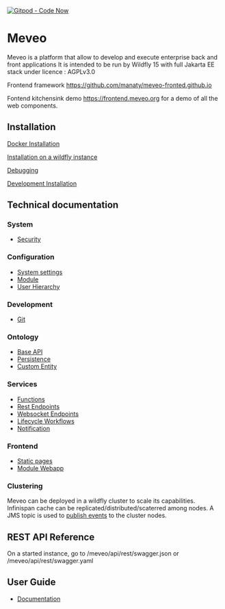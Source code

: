 [![Gitpod - Code Now](https://img.shields.io/badge/Gitpod-code%20now-blue.svg?longCache=true)](https://gitpod.io#https://github.com/manaty/meveo)

# Meveo

Meveo is a platform that allow to develop and execute enterprise back and front applications
It is intended to be run by Wildfly 15 with full Jakarta EE stack under licence : AGPLv3.0

Frontend framework  https://github.com/manaty/meveo-fronted.github.io

Fontend kitchensink demo https://frontend.meveo.org for a demo of all the web components.

## Installation

[Docker Installation](./docker/README.md)

[Installation on a wildfly instance](./WILDFLY_INSTALL.md)

[Debugging](./documentation/DEBUGGING.md)

[Development Installation](./.devcontainer/README.md)

## Technical documentation

### System

- [Security](./meveo-model/src/main/java/org/meveo/security/README.md)

### Configuration

- [System settings](./meveo-admin/ejbs/src/main/java/org/meveo/admin/configuration)
- [Module](./meveo-api/src/main/java/org/meveo/api/module)
- [User Hierarchy](./meveo-admin/ejbs/src/main/java/org/meveo/service/hierarchy)

### Development
- [Git](https://github.com/manaty/meveo/tree/master/meveo-admin/ejbs/src/main/java/org/meveo/service/git)

### Ontology

- [Base API](./meveo-admin/ejbs/src/main/java/org/meveo/api/base/sql)
- [Persistence](./meveo-admin/ejbs/src/main/java/org/meveo/api/persistence)
- [Custom Entity](./meveo-admin/ejbs/src/main/java/org/meveo/service/custom)

### Services

- [Functions](./meveo-admin/ejbs/src/main/java/org/meveo/service/script)
- [Rest Endpoints](./meveo-admin/ejbs/src/main/java/org/meveo/service/technicalservice/endpoint)
- [Websocket Endpoints](./meveo-admin/ejbs/src/main/java/org/meveo/service/technicalservice/wsendpoint)
- [Lifecycle Workflows](./meveo-admin/ejbs/src/main/java/org/meveo/service/wf)
- [Notification](./meveo-admin/ejbs/src/main/java/org/meveo/service/notification)

### Frontend

 - [Static pages](./meveo-admin/web/src/main/java/org/meveo/admin/action/frontend)
 - [Module Webapp](https://github.com/meveo-org/module-webapprouter)

### Clustering
Meveo can be deployed in a wildfly cluster to scale its capabilities.
Infinispan cache can be replicated/distributed/scaterred among nodes.
A JMS topic is used to [publish events](./meveo-admin/ejbs/src/main/java/org/meveo/event/monitoring) to the cluster nodes.

## REST API Reference

On a started instance, go to /meveo/api/rest/swagger.json or /meveo/api/rest/swagger.yaml

## User Guide

- [Documentation](https://github.com/manaty/meveo/tree/master/documentation/userguide)
